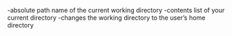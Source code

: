 -absolute path name of the current working directory
-contents list of your current directory
-changes the working directory to the user’s home directory
